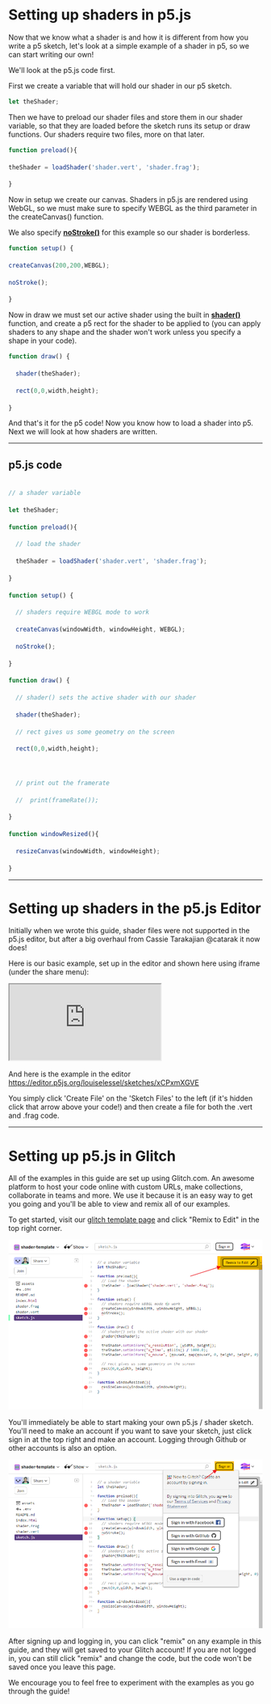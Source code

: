 # Setting up shaders in p5.js

Now that we know what a shader is and how it is different from how you write a p5 sketch, let's look at a simple example of a shader in p5, so we can start writing our own!

We'll look at the p5.js code first.

First we create a variable that will hold our shader in our p5 sketch.

```javascript
let theShader;
```

Then we have to preload our shader files and store them in our shader variable, so that they are loaded before the sketch runs its setup or draw functions. Our shaders require two files, more on that later.

```javascript
function preload(){

theShader = loadShader('shader.vert', 'shader.frag');

}
```

Now in setup we create our canvas. Shaders in p5.js are rendered using WebGL, so we must make sure to specify WEBGL as the third parameter in the createCanvas() function.

We also specify [**noStroke()**](https://p5js.org/reference/#/p5/noStroke) for this example so our shader is borderless.

```javascript
function setup() {

createCanvas(200,200,WEBGL);

noStroke();

}
```

Now in draw we must set our active shader using the built in [**shader()**](https://p5js.org/reference/#/p5/shader) function, and create a p5 rect for the shader to be applied to (you can apply shaders to any shape and the shader won't work unless you specify a shape in your code).

```javascript
function draw() {

  shader(theShader);

  rect(0,0,width,height);

}
```

And that's it for the p5 code! Now you know how to load a shader into p5. Next we will look at how shaders are written.

___________________________________________

## p5.js code

```javascript

// a shader variable

let theShader;

function preload(){

  // load the shader

  theShader = loadShader('shader.vert', 'shader.frag');

}

function setup() {

  // shaders require WEBGL mode to work

  createCanvas(windowWidth, windowHeight, WEBGL);

  noStroke();

}

function draw() {

  // shader() sets the active shader with our shader

  shader(theShader);

  // rect gives us some geometry on the screen

  rect(0,0,width,height);

  

  // print out the framerate

  //  print(frameRate());

}

function windowResized(){

  resizeCanvas(windowWidth, windowHeight);

}

```


___________________________________________

# Setting up shaders in the p5.js Editor


Initially when we wrote this guide, shader files were not supported in the p5.js editor, but after a big overhaul from Cassie Tarakajian @catarak it now does!

Here is our basic example, set up in the editor and shown here using iframe (under the share menu):

<iframe src="https://preview.p5js.org/louiselessel/embed/xCPxmXGVE"></iframe>

And here is the example in the editor 
https://editor.p5js.org/louiselessel/sketches/xCPxmXGVE

You simply click 'Create File' on the 'Sketch Files' to the left (if it's hidden click that arrow above your code!) and then create a file for both the .vert and .frag code.


___________________________________________

# Setting up p5.js in Glitch


All of the examples in this guide are set up using Glitch.com. An awesome platform to host your code online with custom URLs, make collections, collaborate in teams and more. 
We use it because it is an easy way to get you going and you'll be able to view and remix all of our examples.

To get started, visit our [glitch template page](https://glitch.com/edit/#!/shader-template) and click "Remix to Edit" in the top right corner.

![](https://github.com/ITP-xStory/p5js-shaders/blob/gh-pages/assets/shader_template_remix.png?raw=true)

You'll immediately be able to start making your own p5.js / shader sketch. You'll need to make an account if you want to save your sketch, just click sign in at the top right and make an account. Logging through Github or other accounts is also an option.

![](https://github.com/ITP-xStory/p5js-shaders/blob/gh-pages/assets/shader_template_login.png?raw=true)

After signing up and logging in, you can click "remix" on any example in this guide, and they will get saved to your Glitch account! If you are not logged in, you can still click "remix" and change the code, but the code won't be saved once you leave this page.

We encourage you to feel free to experiment with the examples as you go through the guide!



